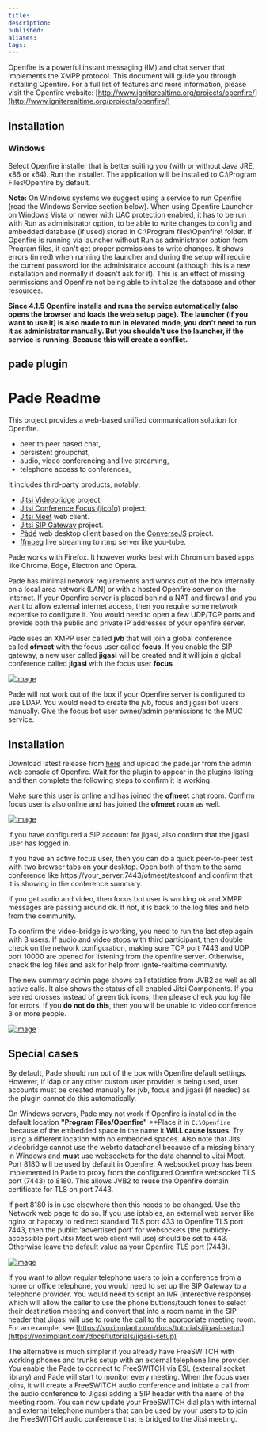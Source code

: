 ```yaml
---
title:
description:
published:
aliases: 
tags: 
---
```

Openfire is a powerful instant messaging (IM) and chat server that implements the XMPP protocol. This document will guide you through installing Openfire. For a full list of features and more information, please visit the Openfire website: [http://www.igniterealtime.org/projects/openfire/](http://www.igniterealtime.org/projects/openfire/)

## Installation

### Windows

Select Openfire installer that is better suiting you (with or without Java JRE, x86 or x64). Run the installer. The application will be installed to C:\Program Files\Openfire by default.

**Note:** On Windows systems we suggest using a service to run Openfire (read the Windows Service section below). When using Openfire Launcher on Windows Vista or newer with UAC protection enabled, it has to be run with Run as administrator option, to be able to write changes to config and embedded database (if used) stored in C:\Program files\Openfire\ folder. If Openfire is running via launcher without Run as administrator option from Program files, it can't get proper permissions to write changes. It shows errors (in red) when running the launcher and during the setup will require the current password for the administrator account (although this is a new installation and normally it doesn't ask for it). This is an effect of missing permissions and Openfire not being able to initialize the database and other resources.

**Since 4.1.5 Openfire installs and runs the service automatically (also opens the browser and loads the web setup page). The launcher (if you want to use it) is also made to run in elevated mode, you don't need to run it as administrator manually. But you shouldn't use the launcher, if the service is running. Because this will create a conflict.**

## pade plugin
# Pade Readme

This project provides a web-based unified communication solution for Openfire.

- peer to peer based chat,
- persistent groupchat,
- audio, video conferencing and live streaming,
- telephone access to conferences,

It includes third-party products, notably:

- [Jitsi Videobridge](https://github.com/jitsi/jitsi-videobridge) project;
- [Jitsi Conference Focus (jicofo)](https://github.com/jitsi/jicofo) project;
- [Jitsi Meet](https://github.com/jitsi/jitsi-meet) web client.
- [Jitsi SIP Gateway](https://github.com/jitsi/jigasi) project.
- [Pàdé](https://github.com/igniterealtime/pade) web desktop client based on the [ConverseJS](https://github.com/conversejs/converse.js) project.
- [ffmpeg](https://www.ffmpeg.org/) live streaming to rtmp server like you-tube.

Pade works with Firefox. It however works best with Chromium based apps like Chrome, Edge, Electron and Opera.

Pade has minimal network requirements and works out of the box internally on a local area network (LAN) or with a hosted Openfire server on the internet. If your Openfire server is placed behind a NAT and firewall and you want to allow external internet access, then you require some network expertise to configure it. You would need to open a few UDP/TCP ports and provide both the public and private IP addresses of your openfire server.

Pade uses an XMPP user called **jvb** that will join a global conference called **ofmeet** with the focus user called **focus**. If you enable the SIP gateway, a new user called **jigasi** will be created and it will join a global conference called **jigasi** with the focus user **focus**

[![image](https://user-images.githubusercontent.com/110731/99916724-af0dc880-2d03-11eb-80c3-b35b9009910a.png)](https://user-images.githubusercontent.com/110731/99916724-af0dc880-2d03-11eb-80c3-b35b9009910a.png)

Pade will not work out of the box if your Openfire server is configured to use LDAP. You would need to create the jvb, focus and jigasi bot users manually. Give the focus bot user owner/admin permissions to the MUC service.

## [](https://www.igniterealtime.org/projects/openfire/plugins/1.7.6/pade/readme.html#installation)Installation

Download latest release from [here](https://github.com/igniterealtime/openfire-pade-plugin/releases) and upload the pade.jar from the admin web console of Openfire. Wait for the plugin to appear in the plugins listing and then complete the following steps to confirm it is working.

Make sure this user is online and has joined the **ofmeet** chat room. Confirm focus user is also online and has joined the **ofmeet** room as well.

[![image](https://user-images.githubusercontent.com/110731/99916763-eb412900-2d03-11eb-9028-c391713d4384.png)](https://user-images.githubusercontent.com/110731/99916763-eb412900-2d03-11eb-9028-c391713d4384.png)

if you have configured a SIP account for jigasi, also confirm that the jigasi user has logged in.

If you have an active focus user, then you can do a quick peer-to-peer test with two browser tabs on your desktop. Open both of them to the same conference like https://your_server:7443/ofmeet/testconf and confirm that it is showing in the conference summary.

If you get audio and video, then focus bot user is working ok and XMPP messages are passing around ok. If not, it is back to the log files and help from the community.

To confirm the video-bridge is working, you need to run the last step again with 3 users. If audio and video stops with third participant, then double check on the network configuration, making sure TCP port 7443 and UDP port 10000 are opened for listening from the openfire server. Otherwise, check the log files and ask for help from ignte-realtime community.

The new summary admin page shows call statistics from JVB2 as well as all active calls. It also shows the status of all enabled Jitsi Components. If you see red crosses instead of green tick icons, then please check you log file for errors. If you **do not do this**, then you will be unable to video conference 3 or more people.

[![image](https://user-images.githubusercontent.com/110731/157767003-3bbef448-5d99-4ae2-afe5-f38e31832b5f.png)](https://user-images.githubusercontent.com/110731/157767003-3bbef448-5d99-4ae2-afe5-f38e31832b5f.png)

## [](https://www.igniterealtime.org/projects/openfire/plugins/1.7.6/pade/readme.html#special-cases)Special cases

By default, Pade should run out of the box with Openfire default settings. However, if ldap or any other custom user provider is being used, user accounts must be created manually for jvb, focus and jigasi (if needed) as the plugin cannot do this automatically.

On Windows servers, Pade may not work if Openfire is installed in the default location **"Program Files/Openfire"** **Place it in ``C:\Openfire``  because of the embedded space in the name it **WILL cause issues**. Try using a different location with no embedded spaces. Also note that Jitsi videobridge cannot use the webrtc datachanel because of a missing binary in Windows and **must** use websockets for the data channel to Jitsi Meet. Port 8180 will be used by default in Openfire. A websocket proxy has been implemented in Pade to proxy from the configured Openfire websocket TLS port (7443) to 8180. This allows JVB2 to reuse the Openfire domain certificate for TLS on port 7443.

If port 8180 is in use elsewhere then this needs to be changed. Use the Network web page to do so. If you use iptables, an external web server like nginx or haproxy to redirect standard TLS port 433 to Openfire TLS port 7443, then the public 'advertised port' for websockets (the publicly-accessible port Jitsi Meet web client will use) should be set to 443. Otherwise leave the default value as your Openfire TLS port (7443).

[![image](https://user-images.githubusercontent.com/110731/102720510-ae5d5780-42ec-11eb-9531-2e4b9a9523e8.png)](https://user-images.githubusercontent.com/110731/102720510-ae5d5780-42ec-11eb-9531-2e4b9a9523e8.png)

If you want to allow regular telephone users to join a conference from a home or office telephone, you would need to set up the SIP Gateway to a telephone provider. You would need to script an IVR (interective response) which will allow the caller to use the phone buttons/touch tones to select their destination meeting and convert that into a room name in the SIP header that Jigasi will use to route the call to the appropriate meeting room. For an example, see [https://voximplant.com/docs/tutorials/jigasi-setup](https://voximplant.com/docs/tutorials/jigasi-setup)

The alternative is much simpler if you already have FreeSWITCH with working phones and trunks setup with an external telephone line provider. You enable the Pade to connect to FreeSWITCH via ESL (external socket library) and Pade will start to monitor every meeting. When the focus user joins, it will create a FreeSWITCH audio conference and initiate a call from the audio conference to Jigasi adding a SIP header with the name of the meeting room. You can now update your FreeSWITCH dial plan with internal and external telephone numbers that can be used by your users to to join the FreeSWITCH audio conference that is bridged to the Jitsi meeting.
